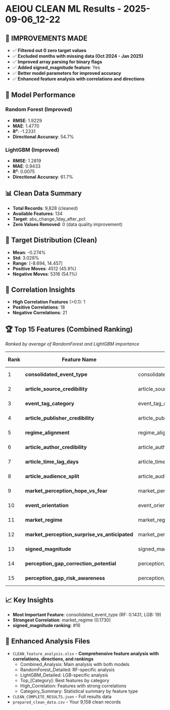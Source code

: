 # AEIOU CLEAN ML Results - 2025-09-06_12-22

## 🎯 IMPROVEMENTS MADE
- ✅ **Filtered out 0 zero target values**
- ✅ **Excluded months with missing data (Oct 2024 - Jan 2025)**
- ✅ **Improved array parsing for binary flags**
- ✅ **Added signed_magnitude feature**: Yes
- ✅ **Better model parameters for improved accuracy**
- ✅ **Enhanced feature analysis with correlations and directions**

## 🎯 Model Performance

### Random Forest (Improved)
- **RMSE**: 1.9229
- **MAE**: 1.4770
- **R²**: -1.2331
- **Directional Accuracy**: 54.7%

### LightGBM (Improved)
- **RMSE**: 1.2819
- **MAE**: 0.9433
- **R²**: 0.0075
- **Directional Accuracy**: 61.7%

## 📊 Clean Data Summary
- **Total Records**: 9,828 (cleaned)
- **Available Features**: 134
- **Target**: abs_change_1day_after_pct
- **Zero Values Removed**: 0 (data quality improvement)

## 🎯 Target Distribution (Clean)
- **Mean**: -0.274%
- **Std**: 3.028%
- **Range**: [-8.694, 14.457]
- **Positive Moves**: 4512 (45.9%)
- **Negative Moves**: 5316 (54.1%)

## 🔗 Correlation Insights
- **High Correlation Features** (>0.1): 1
- **Positive Correlations**: 18
- **Negative Correlations**: 21

## 🏆 Top 15 Features (Combined Ranking)
*Ranked by average of RandomForest and LightGBM importance*

| Rank | Feature Name | Specific Feature | Feature Category | RF Importance | LGB Importance | Correlation | Direction |
|------|-------------|------------------|------------------|---------------|----------------|-------------|-----------|
| 1 | **consolidated_event_type** | consolidated_event_type | Core Categorical | 0.1431 | 19 | -0.0236 | negative |
| 2 | **article_source_credibility** | article_source_credibility | Core Numerical | 0.1388 | 19 | -0.0079 | negative |
| 3 | **event_tag_category** | event_tag_category | Core Categorical | 0.1046 | 21 | 0.0636 | positive |
| 4 | **article_publisher_credibility** | article_publisher_credibility | Extended Numerical | 0.0760 | 12 | 0.0139 | positive |
| 5 | **regime_alignment** | regime_alignment | Extended Numerical | 0.0515 | 8 | 0.0738 | positive |
| 6 | **article_author_credibility** | article_author_credibility | Extended Numerical | 0.0468 | 8 | 0.0389 | positive |
| 7 | **article_time_lag_days** | article_time_lag_days | Extended Numerical | 0.0560 | 4 | 0.0319 | positive |
| 8 | **article_audience_split** | article_audience_split | Core Categorical | 0.0443 | 7 | -0.0743 | negative |
| 9 | **market_perception_hope_vs_fear** | market_perception_hope_vs_fear | Extended Numerical | 0.0366 | 4 | 0.0020 | positive |
| 10 | **event_orientation** | event_orientation | Core Categorical | 0.0331 | 6 | 0.0284 | positive |
| 11 | **market_regime** | market_regime | Core Categorical | 0.0377 | 2 | -0.1730 | negative |
| 12 | **market_perception_surprise_vs_anticipated** | market_perception_surprise_vs_anticipated | Extended Numerical | 0.0214 | 2 | -0.0914 | negative |
| 13 | **signed_magnitude** | signed_magnitude | Core Numerical | 0.0135 | 3 | 0.0281 | positive |
| 14 | **perception_gap_correction_potential** | perception_gap_correction_potential | Extended Numerical | 0.0098 | 4 | 0.0163 | positive |
| 15 | **perception_gap_risk_awareness** | perception_gap_risk_awareness | Extended Numerical | 0.0314 | 0 | 0.0059 | positive |

## 📈 Key Insights
- **Most Important Feature**: consolidated_event_type (RF: 0.1431, LGB: 19)
- **Strongest Correlation**: market_regime (0.1730)
- **signed_magnitude ranking**: #16

## 📁 Enhanced Analysis Files
- `CLEAN_feature_analysis.xlsx` - **Comprehensive feature analysis with correlations, directions, and rankings**
  - Combined_Analysis: Main analysis with both models
  - RandomForest_Detailed: RF-specific analysis  
  - LightGBM_Detailed: LGB-specific analysis
  - Top_[Category]: Best features by category
  - High_Correlation: Features with strong correlations
  - Category_Summary: Statistical summary by feature type
- `CLEAN_COMPLETE_RESULTS.json` - Full results data
- `prepared_clean_data.csv` - Your 9,158 clean records